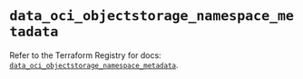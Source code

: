 # `data_oci_objectstorage_namespace_metadata`

Refer to the Terraform Registry for docs: [`data_oci_objectstorage_namespace_metadata`](https://registry.terraform.io/providers/oracle/oci/7.19.0/docs/data-sources/objectstorage_namespace_metadata).
